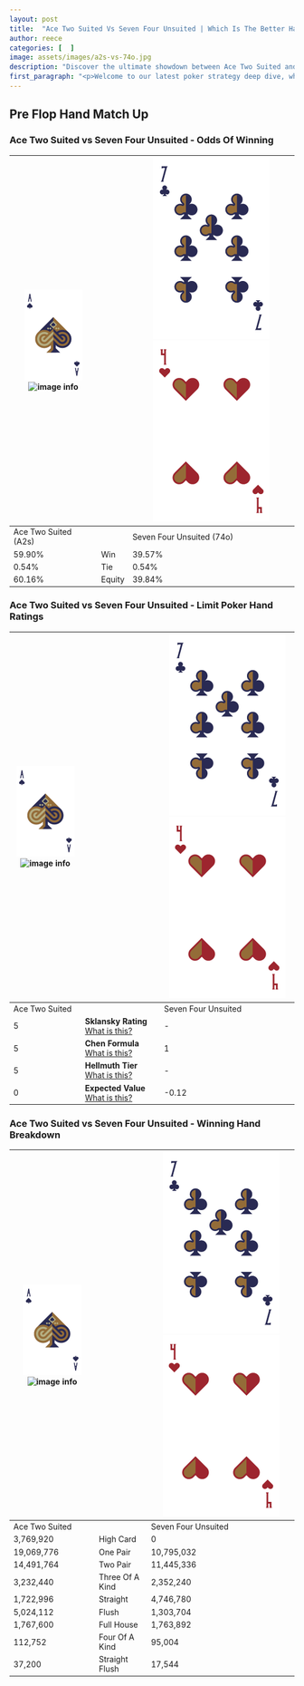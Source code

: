 ```yaml
---
layout: post
title:  "Ace Two Suited Vs Seven Four Unsuited | Which Is The Better Hand In Poker? A Complete Guide"
author: reece
categories: [  ]
image: assets/images/a2s-vs-74o.jpg
description: "Discover the ultimate showdown between Ace Two Suited and Seven Four Unsuited in poker! Uncover the odds, strategies, and scenarios where one hand triumphs over the other. Get ready to up your poker game with this thrilling analysis."
first_paragraph: "<p>Welcome to our latest poker strategy deep dive, where we're pitting two distinct hands against each other in a high-stakes showdown: Ace Two Suited vs Seven Four Unsuited.</p><p>In the dynamic world of poker, every decision counts, and knowing which hand holds the upper hand is key to your success at the table.</p><p>In this article, we'll dissect these two hands, explore the scenarios where one dominates the other, and equip you with the knowledge to make strategic choices that can tip the odds in your favor.</p><p>Get ready to unravel the intriguing dynamics of these poker hands and elevate your game to new heights.</p>"
---
```




[comment]: # (sp0)

## Pre Flop Hand Match Up

<div class="table hand-ratings" markdown="1"> 



### Ace Two Suited vs Seven Four Unsuited - Odds Of Winning


    
| ![image info](assets/images/hand1/A.png) ![image info](assets/images/hand1/2s.png) |  | ![image info](assets/images/hand2/7.png) ![image info](assets/images/hand2/4o.png) |
| -------- | -------- | -------- |
| Ace Two Suited (A2s) |  | Seven Four Unsuited (74o) |
| 59.90% | Win | 39.57% |
| 0.54% | Tie | 0.54% |
| 60.16% | Equity | 39.84% |




[comment]: # (sp1)



### Ace Two Suited vs Seven Four Unsuited - Limit Poker Hand Ratings


    
| ![image info](assets/images/hand1/A.png) ![image info](assets/images/hand1/2s.png) |  | ![image info](assets/images/hand2/7.png) ![image info](assets/images/hand2/4o.png) |
| -------- | -------- | -------- |
| Ace Two Suited |  | Seven Four Unsuited |
| 5 | **Sklansky Rating** [What is this?](/sklansky-rating-explained) | - |
| 5 | **Chen Formula** [What is this?](/chen-formula-explained) | 1 |
| 5 | **Hellmuth Tier** [What is this?](/Hellmuth-tier-explained) | - |
| 0 | **Expected Value** [What is this?](/expected-value-explained) | -0.12 |




[comment]: # (sp2)



### Ace Two Suited vs Seven Four Unsuited - Winning Hand Breakdown


    
| ![image info](assets/images/hand1/A.png) ![image info](assets/images/hand1/2s.png) |  | ![image info](assets/images/hand2/7.png) ![image info](assets/images/hand2/4o.png) |
| -------- | -------- | -------- |
| Ace Two Suited |  | Seven Four Unsuited |
| 3,769,920 | High Card | 0 |
| 19,069,776 | One Pair | 10,795,032 |
| 14,491,764 | Two Pair | 11,445,336 |
| 3,232,440 | Three Of A Kind | 2,352,240 |
| 1,722,996 | Straight | 4,746,780 |
| 5,024,112 | Flush | 1,303,704 |
| 1,767,600 | Full House | 1,763,892 |
| 112,752 | Four Of A Kind | 95,004 |
| 37,200 | Straight Flush | 17,544 |




[comment]: # (sp3)



</div>

[comment]: # (sp4)



[comment]: # (sp5)

